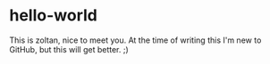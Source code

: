 # hello-world
This is zoltan, nice to meet you.
At the time of writing this I'm new to GitHub, but this will get better. ;)

